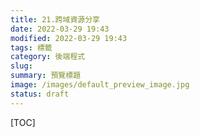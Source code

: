 ```yaml
---
title: 21.跨域資源分享
date: 2022-03-29 19:43
modified: 2022-03-29 19:43
tags: 標籤
category: 後端程式
slug:
summary: 預覽標題
image: /images/default_preview_image.jpg
status: draft
---
```


[TOC]